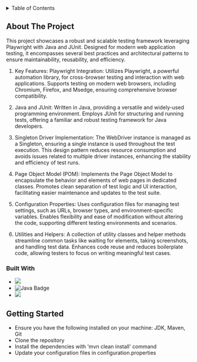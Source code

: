 <!-- TABLE OF CONTENTS -->
<details>
  <summary>Table of Contents</summary>
  <ol>
    <li>
      <a href="#about-the-project">About The Project</a>
      <ul>
        <li><a href="#built-with">Built With</a></li>
      </ul>
    </li>
    <li>
      <a href="#getting-started">Getting Started</a>
    </li>
  </ol>
</details>


<!-- ABOUT THE PROJECT -->
## About The Project

This project showcases a robust and scalable testing framework leveraging Playwright with Java and JUnit. Designed for modern web application testing, it encompasses several best practices and architectural patterns to ensure maintainability, reusability, and efficiency.

1) Key Features:
Playwright Integration:
Utilizes Playwright, a powerful automation library, for cross-browser testing and interaction with web applications.
Supports testing on modern web browsers, including Chromium, Firefox, and Msedge, ensuring comprehensive browser compatibility.

2) Java and JUnit:
Written in Java, providing a versatile and widely-used programming environment.
Employs JUnit for structuring and running tests, offering a familiar and robust testing framework for Java developers.

3) Singleton Driver Implementation:
The WebDriver instance is managed as a Singleton, ensuring a single instance is used throughout the test execution.
This design pattern reduces resource consumption and avoids issues related to multiple driver instances, enhancing the stability and efficiency of test runs.

4) Page Object Model (POM):
Implements the Page Object Model to encapsulate the behavior and elements of web pages in dedicated classes.
Promotes clean separation of test logic and UI interaction, facilitating easier maintenance and updates to the test suite.

5) Configuration Properties:
Uses configuration files for managing test settings, such as URLs, browser types, and environment-specific variables.
Enables flexibility and ease of modification without altering the code, supporting different testing environments and scenarios.

6) Utilities and Helpers:
A collection of utility classes and helper methods streamline common tasks like waiting for elements, taking screenshots, and handling test data.
Enhances code reuse and reduces boilerplate code, allowing testers to focus on writing meaningful test cases.


### Built With
- <img src="https://img.shields.io/badge/Playwright-45ba4b?style=for-the-badge&logo=Playwright&logoColor=white" />
- <img src="https://img.shields.io/badge/Java-f89820?style=for-the-badge&logo=java&logoColor=white" alt="Java Badge" />
- <img src="https://img.shields.io/badge/Junit5-25A162?style=for-the-badge&logo=junit5&logoColor=white" />



<!-- GETTING STARTED -->
## Getting Started

- Ensure you have the following installed on your machine: JDK, Maven, Git
- Clone the repository
- Install the dependencies with 'mvn clean install' command
- Update your configuration files in configuration.properties
